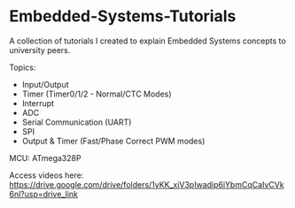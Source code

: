# Embedded-Systems-Tutorials
A collection of tutorials I created to explain Embedded Systems concepts to university peers.

Topics:
- Input/Output
- Timer (Timer0/1/2 - Normal/CTC Modes)
- Interrupt
- ADC
- Serial Communication (UART)
- SPI
- Output & Timer (Fast/Phase Correct PWM modes)

MCU: ATmega328P

Access videos here:
https://drive.google.com/drive/folders/1yKK_xiV3pIwadip6iYbmCqCaIvCVk6nl?usp=drive_link
